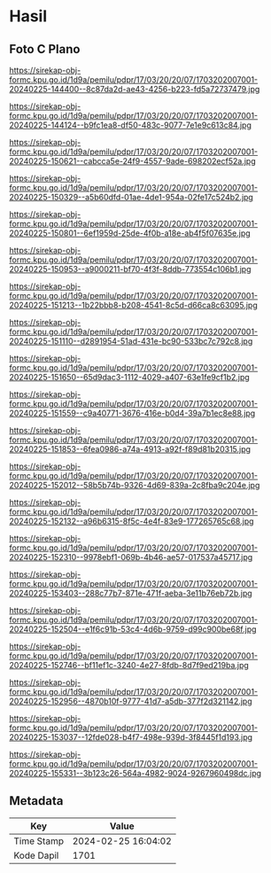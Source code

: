 # Hasil

## Foto C Plano

https://sirekap-obj-formc.kpu.go.id/1d9a/pemilu/pdpr/17/03/20/20/07/1703202007001-20240225-144400--8c87da2d-ae43-4256-b223-fd5a72737479.jpg

https://sirekap-obj-formc.kpu.go.id/1d9a/pemilu/pdpr/17/03/20/20/07/1703202007001-20240225-144124--b9fc1ea8-df50-483c-9077-7e1e9c613c84.jpg

https://sirekap-obj-formc.kpu.go.id/1d9a/pemilu/pdpr/17/03/20/20/07/1703202007001-20240225-150621--cabcca5e-24f9-4557-9ade-698202ecf52a.jpg

https://sirekap-obj-formc.kpu.go.id/1d9a/pemilu/pdpr/17/03/20/20/07/1703202007001-20240225-150329--a5b60dfd-01ae-4de1-954a-02fe17c524b2.jpg

https://sirekap-obj-formc.kpu.go.id/1d9a/pemilu/pdpr/17/03/20/20/07/1703202007001-20240225-150801--6ef1959d-25de-4f0b-a18e-ab4f5f07635e.jpg

https://sirekap-obj-formc.kpu.go.id/1d9a/pemilu/pdpr/17/03/20/20/07/1703202007001-20240225-150953--a9000211-bf70-4f3f-8ddb-773554c106b1.jpg

https://sirekap-obj-formc.kpu.go.id/1d9a/pemilu/pdpr/17/03/20/20/07/1703202007001-20240225-151213--1b22bbb8-b208-4541-8c5d-d66ca8c63095.jpg

https://sirekap-obj-formc.kpu.go.id/1d9a/pemilu/pdpr/17/03/20/20/07/1703202007001-20240225-151110--d2891954-51ad-431e-bc90-533bc7c792c8.jpg

https://sirekap-obj-formc.kpu.go.id/1d9a/pemilu/pdpr/17/03/20/20/07/1703202007001-20240225-151650--65d9dac3-1112-4029-a407-63e1fe9cf1b2.jpg

https://sirekap-obj-formc.kpu.go.id/1d9a/pemilu/pdpr/17/03/20/20/07/1703202007001-20240225-151559--c9a40771-3676-416e-b0d4-39a7b1ec8e88.jpg

https://sirekap-obj-formc.kpu.go.id/1d9a/pemilu/pdpr/17/03/20/20/07/1703202007001-20240225-151853--6fea0986-a74a-4913-a92f-f89d81b20315.jpg

https://sirekap-obj-formc.kpu.go.id/1d9a/pemilu/pdpr/17/03/20/20/07/1703202007001-20240225-152012--58b5b74b-9326-4d69-839a-2c8fba9c204e.jpg

https://sirekap-obj-formc.kpu.go.id/1d9a/pemilu/pdpr/17/03/20/20/07/1703202007001-20240225-152132--a96b6315-8f5c-4e4f-83e9-177265765c68.jpg

https://sirekap-obj-formc.kpu.go.id/1d9a/pemilu/pdpr/17/03/20/20/07/1703202007001-20240225-152310--9978ebf1-069b-4b46-ae57-017537a45717.jpg

https://sirekap-obj-formc.kpu.go.id/1d9a/pemilu/pdpr/17/03/20/20/07/1703202007001-20240225-153403--288c77b7-871e-471f-aeba-3e11b76eb72b.jpg

https://sirekap-obj-formc.kpu.go.id/1d9a/pemilu/pdpr/17/03/20/20/07/1703202007001-20240225-152504--e1f6c91b-53c4-4d6b-9759-d99c900be68f.jpg

https://sirekap-obj-formc.kpu.go.id/1d9a/pemilu/pdpr/17/03/20/20/07/1703202007001-20240225-152746--bf11ef1c-3240-4e27-8fdb-8d7f9ed219ba.jpg

https://sirekap-obj-formc.kpu.go.id/1d9a/pemilu/pdpr/17/03/20/20/07/1703202007001-20240225-152956--4870b10f-9777-41d7-a5db-377f2d321142.jpg

https://sirekap-obj-formc.kpu.go.id/1d9a/pemilu/pdpr/17/03/20/20/07/1703202007001-20240225-153037--12fde028-b4f7-498e-939d-3f8445f1d193.jpg

https://sirekap-obj-formc.kpu.go.id/1d9a/pemilu/pdpr/17/03/20/20/07/1703202007001-20240225-155331--3b123c26-564a-4982-9024-9267960498dc.jpg


## Metadata

| Key        | Value               |
| ---------- | ------------------- |
| Time Stamp | 2024-02-25 16:04:02 |
| Kode Dapil | 1701                |



